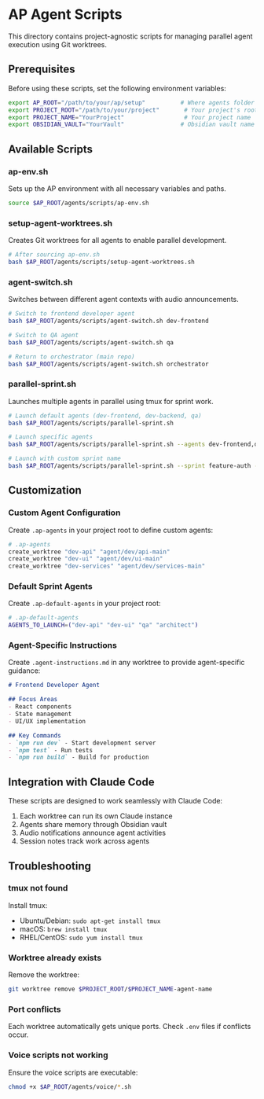 # AP Agent Scripts

This directory contains project-agnostic scripts for managing parallel agent execution using Git worktrees.

## Prerequisites

Before using these scripts, set the following environment variables:

```bash
export AP_ROOT="/path/to/your/ap/setup"          # Where agents folder is located
export PROJECT_ROOT="/path/to/your/project"       # Your project's root directory
export PROJECT_NAME="YourProject"                 # Your project name
export OBSIDIAN_VAULT="YourVault"                # Obsidian vault name for coordination
```

## Available Scripts

### ap-env.sh
Sets up the AP environment with all necessary variables and paths.

```bash
source $AP_ROOT/agents/scripts/ap-env.sh
```

### setup-agent-worktrees.sh
Creates Git worktrees for all agents to enable parallel development.

```bash
# After sourcing ap-env.sh
bash $AP_ROOT/agents/scripts/setup-agent-worktrees.sh
```

### agent-switch.sh
Switches between different agent contexts with audio announcements.

```bash
# Switch to frontend developer agent
bash $AP_ROOT/agents/scripts/agent-switch.sh dev-frontend

# Switch to QA agent
bash $AP_ROOT/agents/scripts/agent-switch.sh qa

# Return to orchestrator (main repo)
bash $AP_ROOT/agents/scripts/agent-switch.sh orchestrator
```

### parallel-sprint.sh
Launches multiple agents in parallel using tmux for sprint work.

```bash
# Launch default agents (dev-frontend, dev-backend, qa)
bash $AP_ROOT/agents/scripts/parallel-sprint.sh

# Launch specific agents
bash $AP_ROOT/agents/scripts/parallel-sprint.sh --agents dev-frontend,dev-backend,architect

# Launch with custom sprint name
bash $AP_ROOT/agents/scripts/parallel-sprint.sh --sprint feature-auth --agents dev-frontend,dev-backend
```

## Customization

### Custom Agent Configuration

Create `.ap-agents` in your project root to define custom agents:

```bash
# .ap-agents
create_worktree "dev-api" "agent/dev/api-main"
create_worktree "dev-ui" "agent/dev/ui-main"
create_worktree "dev-services" "agent/dev/services-main"
```

### Default Sprint Agents

Create `.ap-default-agents` in your project root:

```bash
# .ap-default-agents
AGENTS_TO_LAUNCH=("dev-api" "dev-ui" "qa" "architect")
```

### Agent-Specific Instructions

Create `.agent-instructions.md` in any worktree to provide agent-specific guidance:

```markdown
# Frontend Developer Agent

## Focus Areas
- React components
- State management
- UI/UX implementation

## Key Commands
- `npm run dev` - Start development server
- `npm test` - Run tests
- `npm run build` - Build for production
```

## Integration with Claude Code

These scripts are designed to work seamlessly with Claude Code:

1. Each worktree can run its own Claude instance
2. Agents share memory through Obsidian vault
3. Audio notifications announce agent activities
4. Session notes track work across agents

## Troubleshooting

### tmux not found
Install tmux:
- Ubuntu/Debian: `sudo apt-get install tmux`
- macOS: `brew install tmux`
- RHEL/CentOS: `sudo yum install tmux`

### Worktree already exists
Remove the worktree:
```bash
git worktree remove $PROJECT_ROOT/$PROJECT_NAME-agent-name
```

### Port conflicts
Each worktree automatically gets unique ports. Check `.env` files if conflicts occur.

### Voice scripts not working
Ensure the voice scripts are executable:
```bash
chmod +x $AP_ROOT/agents/voice/*.sh
```